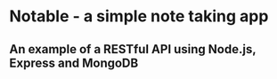 # Notable - a simple note taking app

## An example of a RESTful API using Node.js, Express and MongoDB
